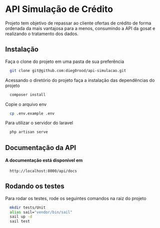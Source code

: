 
# API Simulação de Crédito

Projeto tem objetivo de repassar ao cliente ofertas de crédito de forma ordenada da mais vantajosa para a menos, consumindo a API da gosat e realizando o tratamento dos dados. 


## Instalação

Faça o clone do projeto em uma pasta de sua preferência

```bash
  git clone git@github.com:dieg0rood/api-simulacao.git
```

Acessando o diretório do projeto faça a instalação das dependências do projeto

```bash
  composer install
```    

Copie o arquivo env

```bash
  cp .env.example .env
```  

Para utilizar o servidor do laravel

```bash
  php artisan serve
```  



## Documentação da API

#### A documentação está disponível em

```http
  http://localhost:8000/api/docs
```

## Rodando os testes

Para rodar os testes, rode os seguintes comandos na raiz do projeto

```bash
  mkdir tests/Unit   
  alias sail="vendor/bin/sail"
  sail up -d 
  sail test
```

